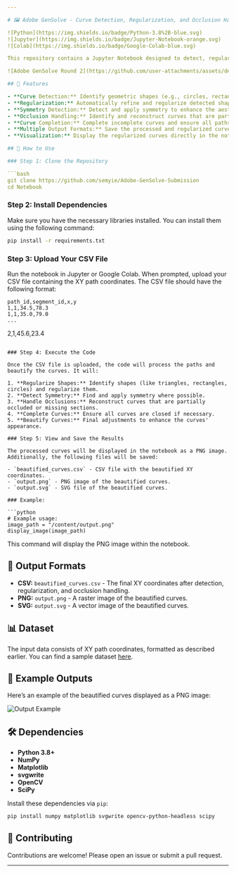 ```yaml
---

# 🖼️ Adobe GenSolve - Curve Detection, Regularization, and Occlusion Handling from CSV Files - Round 2 Submission

![Python](https://img.shields.io/badge/Python-3.8%2B-blue.svg)
![Jupyter](https://img.shields.io/badge/Jupyter-Notebook-orange.svg)
![Colab](https://img.shields.io/badge/Google-Colab-blue.svg)

This repository contains a Jupyter Notebook designed to detect, regularize, and enhance curves from a dataset of XY path coordinates stored in CSV files. The notebook processes the curves by identifying geometric shapes, detecting symmetry, handling occlusions, and completing incomplete curves. The results are then visualized and saved in multiple formats, including PNG, SVG, and CSV.

![Adobe GenSolve Round 2](https://github.com/user-attachments/assets/de3cee7f-c506-4119-ab32-4f9a106a058e)

## 🌟 Features

- **Curve Detection:** Identify geometric shapes (e.g., circles, rectangles) within the input data.
- **Regularization:** Automatically refine and regularize detected shapes for better accuracy.
- **Symmetry Detection:** Detect and apply symmetry to enhance the aesthetic of curves.
- **Occlusion Handling:** Identify and reconstruct curves that are partially occluded or missing sections.
- **Curve Completion:** Complete incomplete curves and ensure all paths are fully closed.
- **Multiple Output Formats:** Save the processed and regularized curves as CSV, PNG, and SVG files.
- **Visualization:** Display the regularized curves directly in the notebook as a PNG image.

## 🚀 How to Use

### Step 1: Clone the Repository

```bash
git clone https://github.com/semyie/Adobe-GenSolve-Submission
cd Notebook
```

### Step 2: Install Dependencies

Make sure you have the necessary libraries installed. You can install them using the following command:

```bash
pip install -r requirements.txt
```

### Step 3: Upload Your CSV File

Run the notebook in Jupyter or Google Colab. When prompted, upload your CSV file containing the XY path coordinates. The CSV file should have the following format:

```csv
path_id,segment_id,x,y
1,1,34.5,78.3
1,1,35.0,79.0
...
```

2,1,45.6,23.4
```

### Step 4: Execute the Code

Once the CSV file is uploaded, the code will process the paths and beautify the curves. It will:

1. **Regularize Shapes:** Identify shapes (like triangles, rectangles, circles) and regularize them.
2. **Detect Symmetry:** Find and apply symmetry where possible.
3. **Handle Occlusions:** Reconstruct curves that are partially occluded or missing sections.
4. **Complete Curves:** Ensure all curves are closed if necessary.
5. **Beautify Curves:** Final adjustments to enhance the curves' appearance.

### Step 5: View and Save the Results

The processed curves will be displayed in the notebook as a PNG image. Additionally, the following files will be saved:

- `beautified_curves.csv` - CSV file with the beautified XY coordinates.
- `output.png` - PNG image of the beautified curves.
- `output.svg` - SVG file of the beautified curves.

### Example:

```python
# Example usage:
image_path = "/content/output.png"
display_image(image_path)
```

This command will display the PNG image within the notebook.

## 📂 Output Formats

- **CSV:** `beautified_curves.csv` - The final XY coordinates after detection, regularization, and occlusion handling.
- **PNG:** `output.png` - A raster image of the beautified curves.
- **SVG:** `output.svg` - A vector image of the beautified curves.

## 📊 Dataset

The input data consists of XY path coordinates, formatted as described earlier. You can find a sample dataset [here](https://github.com/yourusername/dataset-link).

## 🎨 Example Outputs

Here’s an example of the beautified curves displayed as a PNG image:

![Output Example](output.png)

## 🛠️ Dependencies

- **Python 3.8+**
- **NumPy**
- **Matplotlib**
- **svgwrite**
- **OpenCV**
- **SciPy**

Install these dependencies via `pip`:

```bash
pip install numpy matplotlib svgwrite opencv-python-headless scipy
```

## 🤝 Contributing

Contributions are welcome! Please open an issue or submit a pull request.

---
